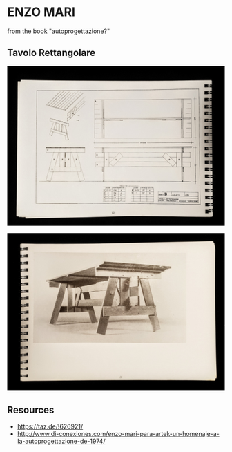 # ENZO MARI
from the book "autoprogettazione?"


## Tavolo Rettangolare

![Drawing of table, including material list](./images/drawing.jpg)

![Photo of table](./images/photo.jpg)

## Resources

* https://taz.de/!626921/
* http://www.di-conexiones.com/enzo-mari-para-artek-un-homenaje-a-la-autoprogettazione-de-1974/
